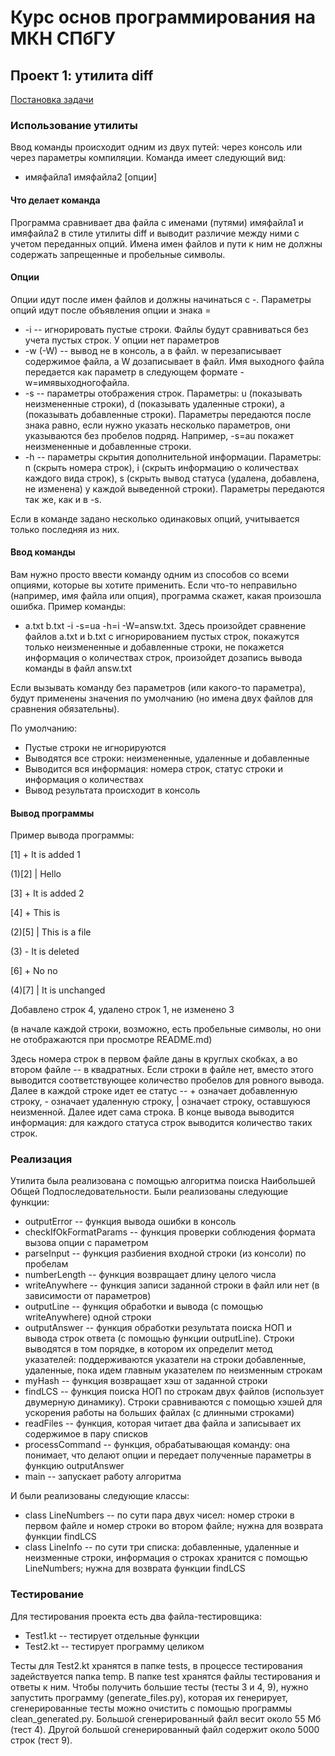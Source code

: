 # Курс основ программирования на МКН СПбГУ
## Проект 1: утилита diff

[Постановка задачи](./TASK.md)

### Использование утилиты
Ввод команды происходит одним из двух путей: через консоль или через параметры компиляции.
Команда имеет следующий вид: 
- имяфайла1 имяфайла2 [опции]

#### Что делает команда
Программа сравнивает два файла с именами (путями) имяфайла1 и имяфайла2 в стиле утилиты diff
и выводит различие между ними с учетом переданных опций. Имена имен файлов и пути к ним не должны содержать 
запрещенные и пробельные символы.

#### Опции
Опции идут после имен файлов и должны начинаться с -. Параметры опций идут после объявления опции и знака =
- -i -- игнорировать пустые строки. Файлы будут сравниваться без учета пустых строк.
У опции нет параметров
- -w (-W) -- вывод не в консоль, а в файл. w перезаписывает содержимое файла, а W дозаписывает в файл.
Имя выходного файла передается как параметр в следующем формате -w=имявыходногофайла.
- -s -- параметры отображения строк. Параметры: u (показывать неизмененные строки), d (показывать удаленные строки),
a (показывать добавленные строки). Параметры передаются после знака равно, если нужно указать несколько параметров,
они указываются без пробелов подряд. Например, -s=au покажет неизмененные и добавленные строки.
- -h -- параметры скрытия дополнительной информации. Параметры: n (скрыть номера строк), i (скрыть информацию о
количествах каждого вида строк), s (скрыть вывод статуса (удалена, добавлена, не изменена) у каждой выведенной строки).
Параметры передаются так же, как и в -s.

Если в команде задано несколько одинаковых опций, учитывается только последняя из них.

#### Ввод команды
Вам нужно просто ввести команду одним из способов со всеми опциями, которые вы хотите
применить. Если что-то неправильно (например, имя файла или опция), программа скажет,
какая произошла ошибка. Пример команды:
- a.txt b.txt -i -s=ua -h=i -W=answ.txt. Здесь произойдет сравнение файлов a.txt и b.txt 
с игнорированием пустых строк, покажутся только неизмененные и добавленные строки, не покажется
информация о количествах строк, произойдет дозапись вывода команды в файл answ.txt

Если вызывать команду без параметров (или какого-то параметра), будут применены значения по умолчанию
(но имена двух файлов для сравнения обязательны).

По умолчанию:
- Пустые строки не игнорируются
- Выводятся все строки: неизмененные, удаленные и добавленные
- Выводится вся информация: номера строк, статус строки и информация о количествах
- Вывод результата происходит в консоль

#### Вывод программы
Пример вывода программы:

   [1]  +  It is added 1

(1)[2]  |  Hello

   [3]  +  It is added 2

   [4]  +  This is

(2)[5]  |  This is a file

(3)     -  It is deleted

   [6]  +  No no

(4)[7]  |  It is unchanged

Добавлено строк 4, удалено строк 1, не изменено 3

(в начале каждой строки, возможно, есть пробельные символы, но они не отображаются
при просмотре README.md)

Здесь номера строк в первом файле даны в круглых скобках, а во втором файле -- в квадратных.
Если строки в файле нет, вместо этого выводится соответствующее количество пробелов для ровного вывода.
Далее в каждой строке идет ее статус -- + означает добавленную строку, - означает удаленную строку, | означает строку,
оставшуюся неизменной. Далее идет сама строка. В конце вывода выводится информация:
для каждого статуса строк выводится количество таких строк.

### Реализация
Утилита была реализована с помощью алгоритма поиска 
Наибольшей Общей Подпоследовательности. Были реализованы следующие функции:
- outputError -- функция вывода ошибки в консоль
- checkIfOkFormatParams -- функция проверки соблюдения формата вызова опции с параметром
- parseInput -- функция разбиения входной строки (из консоли) по пробелам
- numberLength -- функция возвращает длину целого числа
- writeAnywhere -- функция записи заданной строки в файл или нет (в зависимости от параметров)
- outputLine -- функция обработки и вывода (с помощью writeAnywhere) одной строки
- outputAnswer -- функция обработки результата поиска НОП и вывода строк ответа
  (с помощью функции outputLine). Строки выводятся в том порядке, в котором их
  определит метод указателей: поддерживаются указатели на строки добавленные, удаленные,
  пока идем главным указателем по неизменным строкам
- myHash -- функция возвращает хэш от заданной строки
- findLCS -- функция поиска НОП по строкам двух файлов (использует двумерную динамику). Строки сравниваются
с помощью хэшей для ускорения работы на больших файлах (с длинными строками)
- readFiles -- функция, которая читает два файла и записывает их содержимое в пару списков
- processCommand -- функция, обрабатывающая команду: она понимает, что делают опции
 и передает полученные параметры в функцию outputAnswer
- main -- запускает работу алгоритма

И были реализованы следующие классы:
- class LineNumbers -- по сути пара двух чисел: номер строки в первом файле и номер строки
во втором файле; нужна для возврата функции findLCS
- class LineInfo -- по сути три списка: добавленные, удаленные и неизменные строки,
информация о строках хранится с помощью LineNumbers; нужна для возврата функции findLCS

### Тестирование
Для тестирования проекта есть два файла-тестировщика:
- Test1.kt -- тестирует отдельные функции
- Test2.kt -- тестирует программу целиком

Тесты для Test2.kt хранятся в папке tests, в процессе тестирования задействуется
папка temp. В папке test хранятся файлы тестирования и ответы к ним. Чтобы получить большие тесты
(тесты 3 и 4, 9), нужно запустить программу (generate_files.py), которая их генерирует,
сгенерированные тесты можно очистить с помощью программы clean_generated.py.
Большой сгенерированный файл весит около 55 Мб (тест 4). Другой большой сгенерированный файл
содержит около 5000 строк (тест 9).
